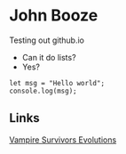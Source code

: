 # John Booze

Testing out github.io

- Can it do lists?
- Yes?

```
let msg = "Hello world";
console.log(msg);
```

## Links
[Vampire Survivors Evolutions](./vs/vs.html)